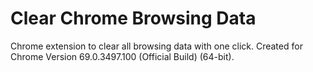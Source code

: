 # Clear Chrome Browsing Data
Chrome extension to clear all browsing data with one click.
Created for Chrome Version 69.0.3497.100 (Official Build) (64-bit).
